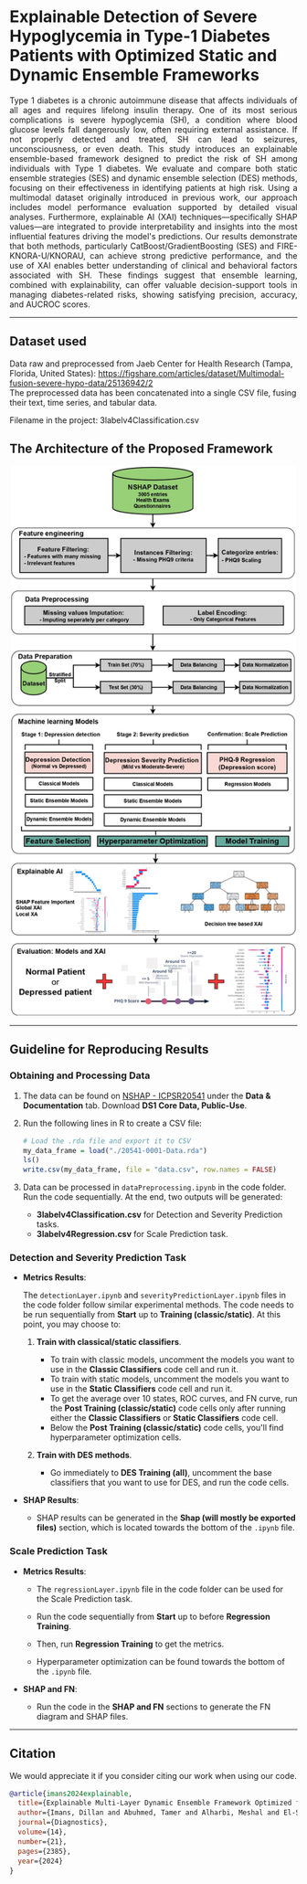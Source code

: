 # Explainable Detection of Severe Hypoglycemia in Type-1 Diabetes Patients with Optimized Static and Dynamic Ensemble Frameworks

<p align="justify"> Type 1 diabetes is a chronic autoimmune disease that affects individuals of all ages and requires lifelong insulin therapy. One of its most serious complications is severe hypoglycemia (SH), a condition where blood glucose levels fall dangerously low, often requiring external assistance. If not properly detected and treated, SH can lead to seizures, unconsciousness, or even death. This study introduces an explainable ensemble-based framework designed to predict the risk of SH among individuals with Type 1 diabetes. We evaluate and compare both static ensemble strategies (SES) and dynamic ensemble selection (DES) methods, focusing on their effectiveness in identifying patients at high risk. Using a multimodal dataset originally introduced in previous work, our approach includes model performance evaluation supported by detailed visual analyses. Furthermore, explainable AI (XAI) techniques—specifically SHAP values—are integrated to provide interpretability and insights into the most influential features driving the model's predictions. Our results demonstrate that both methods, particularly CatBoost/GradientBoosting (SES) and FIRE-KNORA-U/KNORAU, can achieve strong predictive performance, and the use of XAI enables better understanding of clinical and behavioral factors associated with SH. These findings suggest that ensemble learning, combined with explainability, can offer valuable decision-support tools in managing diabetes-related risks, showing satisfying precision, accuracy, and AUCROC scores. </p>

---
## Dataset used 
Data raw and preprocessed from Jaeb Center for Health Research (Tampa, Florida, United States): https://figshare.com/articles/dataset/Multimodal-fusion-severe-hypo-data/25136942/2  
The preprocessed data has been concatenated into a single CSV file, fusing their text, time series, and tabular data.  

Filename in the project: 3labelv4Classification.csv



## The Architecture of the Proposed Framework
<div align="center">
  <img src="https://github.com/InfoLab-SKKU/DES4Depression/blob/main/Proposed%20Architecture_page-0001.jpg" alt="Proposed Architecture" width="500"/>
</div>

---

## Guideline for Reproducing Results

### Obtaining and Processing Data

1. The data can be found on [NSHAP - ICPSR20541](https://doi.org/10.3886/ICPSR20541.v10) under the **Data & Documentation** tab. Download **DS1 Core Data, Public-Use**.

2. Run the following lines in R to create a CSV file:

    ```r
    # Load the .rda file and export it to CSV
    my_data_frame = load("./20541-0001-Data.rda")
    ls()
    write.csv(my_data_frame, file = "data.csv", row.names = FALSE)
    ```

3. Data can be processed in `dataPreprocessing.ipynb` in the code folder. Run the code sequentially. At the end, two outputs will be generated:
   - **3labelv4Classification.csv** for Detection and Severity Prediction tasks.
   - **3labelv4Regression.csv** for Scale Prediction task.

### Detection and Severity Prediction Task

- **Metrics Results**:

  The `detectionLayer.ipynb` and `severityPredictionLayer.ipynb` files in the code folder follow similar experimental methods. The code needs to be run sequentially from **Start** up to **Training (classic/static)**. At this point, you may choose to:

  1. **Train with classical/static classifiers**.

     - To train with classic models, uncomment the models you want to use in the **Classic Classifiers** code cell and run it.
     - To train with static models, uncomment the models you want to use in the **Static Classifiers** code cell and run it.
     - To get the average over 10 states, ROC curves, and FN curve, run the **Post Training (classic/static)** code cells only after running either the **Classic Classifiers** or **Static Classifiers** code cell.
     - Below the **Post Training (classic/static)** code cells, you'll find hyperparameter optimization cells.

  2. **Train with DES methods**.

     - Go immediately to **DES Training (all)**, uncomment the base classifiers that you want to use for DES, and run the code cells.

- **SHAP Results**:

  - SHAP results can be generated in the **Shap (will mostly be exported files)** section, which is located towards the bottom of the `.ipynb` file.

### Scale Prediction Task

- **Metrics Results**:

  - The `regressionLayer.ipynb` file in the code folder can be used for the Scale Prediction task.
  - Run the code sequentially from **Start** up to before **Regression Training**.
  - Then, run **Regression Training** to get the metrics.

  - Hyperparameter optimization can be found towards the bottom of the `.ipynb` file.

- **SHAP and FN**:

  - Run the code in the **SHAP and FN** sections to generate the FN diagram and SHAP files.

---

## Citation

We would appreciate it if you consider citing our work when using our code.

```bibtex
@article{imans2024explainable,
  title={Explainable Multi-Layer Dynamic Ensemble Framework Optimized for Depression Detection and Severity Assessment},
  author={Imans, Dillan and Abuhmed, Tamer and Alharbi, Meshal and El-Sappagh, Shaker},
  journal={Diagnostics},
  volume={14},
  number={21},
  pages={2385},
  year={2024}
}
```
